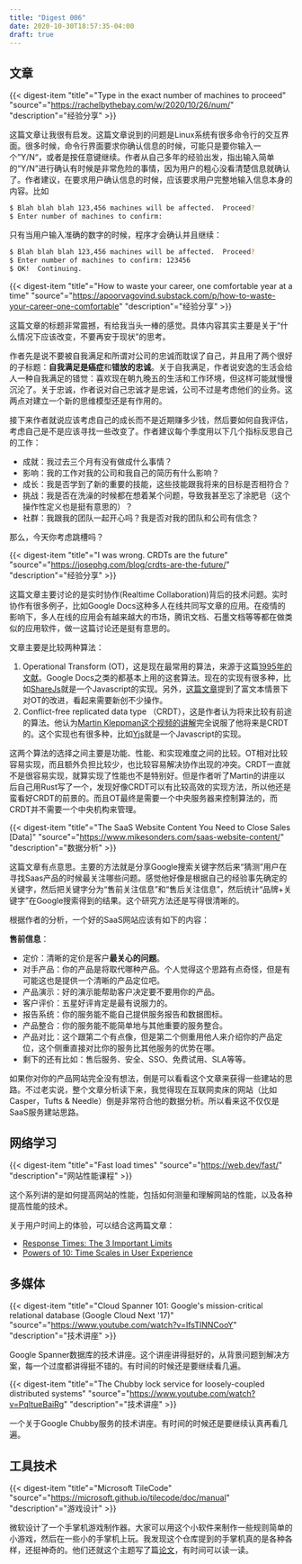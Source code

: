 ```yaml
---
title: "Digest 006"
date: 2020-10-30T18:57:35-04:00
draft: true
---
```


## 文章

{{< digest-item "title"="Type in the exact number of machines to proceed" "source"="https://rachelbythebay.com/w/2020/10/26/num/" "description"="经验分享" >}}

这篇文章让我很有启发。这篇文章说到的问题是Linux系统有很多命令行的交互界面。很多时候，命令行界面要求你确认信息的时候，可能只是要你输入一个”Y/N“，或者是按任意键继续。作者从自己多年的经验出发，指出输入简单的“Y/N”进行确认有时候是非常危险的事情，因为用户的粗心没看清楚信息就确认了。作者建议，在要求用户确认信息的时候，应该要求用户完整地输入信息本身的内容。比如

```bash
$ Blah blah blah 123,456 machines will be affected.  Proceed?
$ Enter number of machines to confirm:
```

只有当用户输入准确的数字的时候，程序才会确认并且继续：

```bash
$ Blah blah blah 123,456 machines will be affected.  Proceed?
$ Enter number of machines to confirm: 123456
$ OK!  Continuing.
```

{{< digest-item "title"="How to waste your career, one comfortable year at a time" "source"="https://apoorvagovind.substack.com/p/how-to-waste-your-career-one-comfortable" "description"="经验分享" >}}

这篇文章的标题非常震撼，有给我当头一棒的感觉。具体内容其实主要是关于“什么情况下应该改变，不要再安于现状”的思考。

作者先是说不要被自我满足和所谓对公司的忠诚而耽误了自己，并且用了两个很好的子标题：**自我满足是癌症**和**错放的忠诚**。关于自我满足，作者说安逸的生活会给人一种自我满足的错觉：喜欢现在朝九晚五的生活和工作环境，但这样可能就慢慢沉沦了。关于忠诚，作者说对自己忠诚才是忠诚，公司不过是考虑他们的业务。这两点对建立一个新的思维模型还是有作用的。

接下来作者就说应该考虑自己的成长而不是近期赚多少钱，然后要如何自我评估，考虑自己是不是应该寻找一些改变了。作者建议每个季度用以下几个指标反思自己的工作：
* 成就：我过去三个月有没有做成什么事情？
* 影响：我的工作对我的公司和我自己的简历有什么影响？
* 成长：我是否学到了新的重要的技能，这些技能跟我将来的目标是否相符合？
* 挑战：我是否在洗澡的时候都在想着某个问题，导致我甚至忘了涂肥皂（这个操作性定义也是挺有意思的）？
* 社群：我跟我的团队一起开心吗？我是否对我的团队和公司有信念？

那么，今天你考虑跳槽吗？

{{< digest-item "title"="I was wrong. CRDTs are the future" "source"="https://josephg.com/blog/crdts-are-the-future/" "description"="经验分享" >}}

这篇文章主要讨论的是实时协作(Realtime Collaboration)背后的技术问题。实时协作有很多例子，比如Google Docs这种多人在线共同写文章的应用。在疫情的影响下，多人在线的应用会有越来越大的市场，腾讯文档、石墨文档等等都在做类似的应用软件，做一这篇讨论还是挺有意思的。

文章主要是比较两种算法：
1. Operational Transform (OT)，这是现在最常用的算法，来源于这篇[1995年的文献](https://www.google.com/url?sa=t&rct=j&q=&esrc=s&source=web&cd=&ved=2ahUKEwi3mr6CivnrAhXEfd4KHcAyBe4QFjAAegQIBBAB&url=http%3A%2F%2Flively-kernel.org%2Frepository%2Fwebwerkstatt%2Fprojects%2FCollaboration%2Fpaper%2FJupiter.pdf&usg=AOvVaw0HmIhcn7_VKk2h1bEeAOJS)。Google Docs之类的都基本上用的这套算法。现在的实现有很多种，比如[ShareJs](https://github.com/josephg/sharejs)就是一个Javascript的实现。另外，[这篇文章](https://ckeditor.com/blog/Lessons-learned-from-creating-a-rich-text-editor-with-real-time-collaboration/)提到了富文本情景下对OT的改进，看起来需要新创不少操作。
2. Conflict-free replicated data type （CRDT），这是作者认为将来比较有前途的算法。他认为[Martin Kleppman这个视频的讲解](https://www.youtube.com/watch?v=x7drE24geUw)完全说服了他将来是CRDT的。这个实现也有很多种，比如[Yjs](https://github.com/yjs/yjs)就是一个Javascript的实现。

这两个算法的选择之间主要是功能、性能、和实现难度之间的比较。OT相对比较容易实现，而且额外负担比较少，也比较容易解决协作出现的冲突。CRDT一直就不是很容易实现，就算实现了性能也不是特别好。但是作者听了Martin的讲座以后自己用Rust写了一个，发现好像CRDT可以有比较高效的实现方法，所以他还是蛮看好CRDT的前景的。而且OT最终是需要一个中央服务器来控制算法的，而CRDT并不需要一个中央机构来管理。


{{< digest-item "title"="The SaaS Website Content You Need to Close Sales [Data]" "source"="https://www.mikesonders.com/saas-website-content/" "description"="数据分析" >}}

这篇文章有点意思。主要的方法就是分享Google搜索关键字然后来“猜测”用户在寻找Saas产品的时候最关注哪些问题。感觉他好像是根据自己的经验事先确定的关键字，然后把关键字分为“售前关注信息”和“售后关注信息”，然后统计“品牌+关键字”在Google搜索得到的结果。这个研究方法还是写得很清晰的。

根据作者的分析，一个好的SaaS网站应该有如下的内容：

**售前信息**：
* 定价：清晰的定价是客户**最关心的问题**。
* 对手产品：你的产品是将取代哪种产品。个人觉得这个思路有点奇怪，但是有可能这也是提供一个清晰的产品定位吧。
* 产品演示：好的演示能帮助客户决定要不要用你的产品。
* 客户评价：五星好评肯定是最有说服力的。
* 报告系统：你的服务能不能自己提供服务报告和数据图标。
* 产品整合：你的服务能不能简单地与其他重要的服务整合。
* 产品对比：这个跟第二个有点像，但是第二个侧重用他人来介绍你的产品定位，这个侧重直接对比你的服务比其他服务的优势在哪。
* 剩下的还有比如：售后服务、安全、SSO、免费试用、SLA等等。

如果你对你的产品网站完全没有想法，倒是可以看看这个文章来获得一些建站的思路。不过老实说，整个文章分析读下来，我觉得现在互联网卖床的网站（比如Casper，Tufts & Needle）倒是非常符合他的数据分析。所以看来这不仅仅是SaaS服务建站思路。

## 网络学习

{{< digest-item "title"="Fast load times" "source"="https://web.dev/fast/" "description"="网站性能课程" >}}

这个系列讲的是如何提高网站的性能，包括如何测量和理解网站的性能，以及各种提高性能的技术。

关于用户时间上的体验，可以结合这两篇文章：
* [Response Times: The 3 Important Limits](https://www.nngroup.com/articles/response-times-3-important-limits/)
* [Powers of 10: Time Scales in User Experience](https://www.nngroup.com/articles/powers-of-10-time-scales-in-ux/)

## 多媒体

{{< digest-item "title"="Cloud Spanner 101: Google's mission-critical relational database (Google Cloud Next '17)" "source"="https://www.youtube.com/watch?v=IfsTINNCooY" "description"="技术讲座" >}}

Google Spanner数据库的技术讲座。这个讲座讲得挺好的，从背景问题到解决方案，每一个过度都讲得挺不错的。有时间的时候还是要继续看几遍。

{{< digest-item "title"="The Chubby lock service for loosely-coupled distributed systems" "source"="https://www.youtube.com/watch?v=PqItueBaiRg" "description"="技术讲座" >}}

一个关于Google Chubby服务的技术讲座。有时间的时候还是要继续认真再看几遍。

## 工具技术

{{< digest-item "title"="Microsoft TileCode" "source"="https://microsoft.github.io/tilecode/doc/manual" "description"="游戏设计" >}}

微软设计了一个手掌机游戏制作器。大家可以用这个小软件来制作一些规则简单的小游戏，然后在一些小的手掌机上玩。我发现这个仓库提到的手掌机真的是各种各样，还挺神奇的。他们还就这个主题写了篇[论文](https://www.microsoft.com/en-us/research/uploads/prod/2020/08/paperFinal.pdf)，有时间可以读一读。
